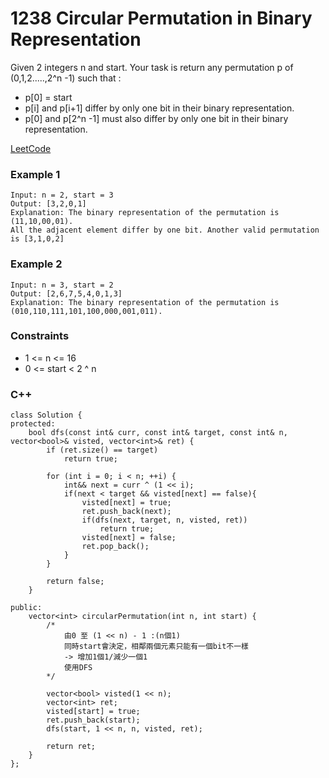 # 1238 Circular Permutation in Binary Representation

Given 2 integers n and start. Your task is return any permutation p of (0,1,2.....,2^n -1) such that :

* p[0] = start
* p[i] and p[i+1] differ by only one bit in their binary representation.
* p[0] and p[2^n -1] must also differ by only one bit in their binary representation.
 
[LeetCode](https://leetcode.cn/problems/circular-permutation-in-binary-representation/)

### Example 1

```
Input: n = 2, start = 3
Output: [3,2,0,1]
Explanation: The binary representation of the permutation is (11,10,00,01). 
All the adjacent element differ by one bit. Another valid permutation is [3,1,0,2]
```

### Example 2

```
Input: n = 3, start = 2
Output: [2,6,7,5,4,0,1,3]
Explanation: The binary representation of the permutation is (010,110,111,101,100,000,001,011).
```

### Constraints

* 1 <= n <= 16
* 0 <= start < 2 ^ n

### C++ 

```
class Solution {
protected:
    bool dfs(const int& curr, const int& target, const int& n, vector<bool>& visted, vector<int>& ret) {
        if (ret.size() == target)
            return true;
        
        for (int i = 0; i < n; ++i) {
            int&& next = curr ^ (1 << i);
            if(next < target && visted[next] == false){
                visted[next] = true;
                ret.push_back(next);
                if(dfs(next, target, n, visted, ret))
                    return true;
                visted[next] = false;
                ret.pop_back();
            }
        }

        return false;
    }

public:
    vector<int> circularPermutation(int n, int start) {
        /*
            由0 至 (1 << n) - 1 :(n個1)
            同時start會決定，相鄰兩個元素只能有一個bit不一樣
            -> 增加1個1/減少一個1
            使用DFS
        */

        vector<bool> visted(1 << n);
        vector<int> ret;
        visted[start] = true;
        ret.push_back(start);
        dfs(start, 1 << n, n, visted, ret);

        return ret;
    }
};
```